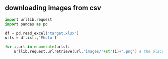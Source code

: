 ## downloading images from csv
```python
import urllib.request
import pandas as pd 

df = pd.read_excel("target.xlsx")
urls = df.ix[:,'Photo']

for i,url in enumerate(urls):
    urllib.request.urlretrieve(url,'images/'+str(i)+'.png') # the place you want to store your photo
```